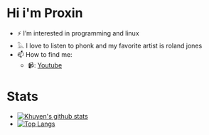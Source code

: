 # Hi i'm Proxin
- ⚡ I’m interested in programming and linux
- 𓅓 I love to listen to phonk and my favorite artist is roland jones
- 📫 How to find me: 
  - 📹: [Youtube](https://www.youtube.com/channel/UCju1UcRvZwGVWFSSJdQJELw)
# Stats 
- [![Khuyen's github stats](https://github-readme-stats.vercel.app/api?username=Dray420&count_private=true&show_icons=true&theme=radical&hide_rank=false)](https://github.com/Dray420/github-readme-stats)
- [![Top Langs](https://github-readme-stats.vercel.app/api/top-langs/?username=Dray420)](https://github.com/Dray420/github-readme-stats)
